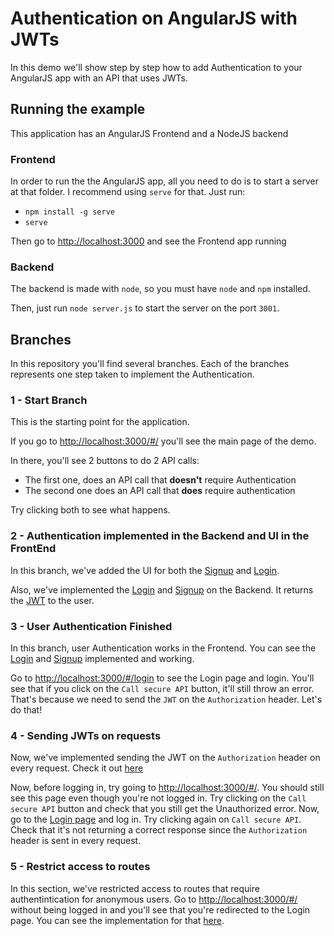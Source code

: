 # Authentication on AngularJS with JWTs

In this demo we'll show step by step how to add Authentication to your AngularJS app with an API that uses JWTs.

## Running the example

This application has an AngularJS Frontend and a NodeJS backend

### Frontend

In order to run the the AngularJS app, all you need to do is to start a server at that folder. I recommend using `serve` for that. Just run:

* `npm install -g serve`
* `serve`

Then go to [http://localhost:3000](http://localhost:3000) and see the Frontend app running

### Backend

The backend is made with `node`, so you must have `node` and `npm` installed.

Then, just run `node server.js` to start the server on the port `3001`.

## Branches

In this repository you'll find several branches. Each of the branches represents one step taken to implement the Authentication.

### 1 - Start Branch

This is the starting point for the application.

If you go to [http://localhost:3000/#/](http://localhost:3000/#/) you'll see the main page of the demo.

In there, you'll see 2 buttons to do 2 API calls:

* The first one, does an API call that **doesn't** require Authentication
* The second one does an API call that **does** require authentication

Try clicking both to see what happens.

### 2 - Authentication implemented in the Backend and UI in the FrontEnd

In this branch, we've added the UI for both the [Signup](https://github.com/auth0/ngeurope-demo/tree/2-user-on-front-ui/frontend/signup) and [Login](https://github.com/auth0/ngeurope-demo/tree/2-user-on-front-ui/frontend/login). 

Also, we've implemented the [Login](https://github.com/auth0/ngeurope-demo/blob/2-user-on-front-ui/backend/user-routes.js#L37-L54) and [Signup](https://github.com/auth0/ngeurope-demo/blob/2-user-on-front-ui/backend/user-routes.js#L19-L35) on the Backend. It returns the [JWT](https://docs.auth0.com/jwt) to the user.

### 3 - User Authentication Finished

In this branch, user Authentication works in the Frontend. You can see the [Login](https://github.com/auth0/ngeurope-demo/blob/3-user-signin-finished/frontend/login/login.js) and [Signup](https://github.com/auth0/ngeurope-demo/blob/3-user-signin-finished/frontend/signup/signup.js) implemented and working.

Go to [http://localhost:3000/#/login](http://localhost:3000/#/login) to see the Login page and login. You'll see that if you click on the `Call secure API` button, it'll still throw an error. That's because we need to send the `JWT` on the `Authorization` header. Let's do that!

### 4 - Sending JWTs on requests

Now, we've implemented sending the JWT on the `Authorization` header on every request. Check it out [here](https://github.com/auth0/ngeurope-demo/blob/4-sending-jwt-on-requests/frontend/app.js#L10-L14)

Now, before logging in, try going to [http://localhost:3000/#/](http://localhost:3000/#/). You should still see this page even though you're not logged in. Try clicking on the `Call secure API` button and check that you still get the Unauthorized error. Now, go to the [Login page](http://localhost:3000/#/login) and log in. Try clicking again on `Call secure API`. Check that it's not returning a correct response since the `Authorization` header is sent in every request.

### 5 - Restrict access to routes

In this section, we've restricted access to routes that require authentintication for anonymous users. Go to [http://localhost:3000/#/](http://localhost:3000/#/) without being logged in and you'll see that you're redirected to the Login page. You can see the implementation for that [here](https://github.com/auth0/ngeurope-demo/blob/5-restrict-access-to-routes/frontend/app.js#L18-L25).
